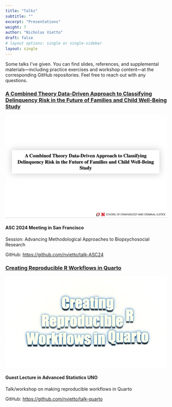```yaml
---
title: "Talks"
subtitle: ""
excerpt: "Presentations"
weight: 7
author: "Nicholas Vietto"
draft: false
# layout options: single or single-sidebar
layout: single
---
```


Some talks I've given. You can find slides, references, and supplemental materials—including practice exercises and workshop content—at the corresponding GitHub repositories.  Feel free to reach out with any questions.
### [A Combined Theory Data-Driven Approach to Classifying Delinquency Risk in the Future of Families and Child Well-Being Study](https://github.com/nvietto/talk-ASC24)

<p style="text-align: center;">
  <img src="asc24.jpg" alt="Centered Image">
</p>

#### ASC 2024 Meeting in San Francisco

Session: Advancing Methodological Approaches to Biopsychosocial Research


GitHub: https://github.com/nvietto/talk-ASC24


### [Creating Reproducible R Workflows in Quarto](https://github.com/nvietto/talk-quarto)

<p style="text-align: center;">
  <img src="quarto.jpg" alt="Centered Image">
</p>

#### Guest Lecture in Advanced Statistics UNO 

Talk/workshop on making reproducible workflows in Quarto

GitHub: https://github.com/nvietto/talk-quarto

